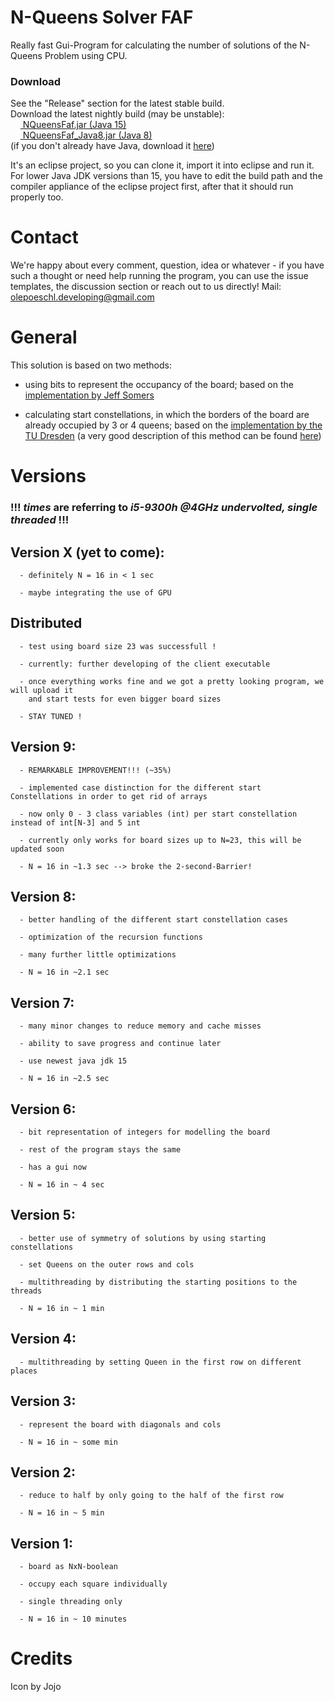 # N-Queens Solver FAF
<!--img src="https://www.student.hs-mittweida.de/~opoeschl/data/queenFire_FAF.png" width="200" height="200" align="right" /-->

Really fast Gui-Program for calculating the number of solutions of the N-Queens Problem using CPU.

### Download
See the "Release" section for the latest stable build. <br>
Download the latest nightly build (may be unstable):     
&nbsp;&nbsp;&nbsp;&nbsp;<a href="https://www.student.hs-mittweida.de/~opoeschl/executables/NQueensFaf.jar"> NQueensFaf.jar (Java 15) </a>
<br>&nbsp;&nbsp;&nbsp;&nbsp;<a href="https://www.student.hs-mittweida.de/~opoeschl/executables/NQueensFaf_Java8.jar"> NQueensFaf_Java8.jar (Java 8) </a>
<br>(if you don't already have Java, download it <a href="https://www.java.com/en/download/manual.jsp">here</a>)

It's an eclipse project, so you can clone it, import it into eclipse and run it.
For lower Java JDK versions than 15, you have to edit the build path and the compiler appliance of the eclipse project first, after that it should run properly too.



# Contact
We're happy about every comment, question, idea or whatever - if you have such a thought or need help running the program, you can use the issue templates, the discussion section or reach out to us directly!
Mail: olepoeschl.developing@gmail.com


# General
This solution is based on two methods:

- using bits to represent the occupancy of the board; based on the <a href="http://users.rcn.com/liusomers/nqueen_demo/nqueens.html">implementation by Jeff Somers </a>
      
- calculating start constellations, in which the borders of the board are already occupied by 3 or 4 queens; based on the <a href="https://tu-dresden.de">implementation by the TU Dresden</a> (a very good description of this method can be found <a href="http://www.nqueens.de/sub/SearchAlgoUseSymm.en.html">here</a>)

# Versions
### <b> !!! *times* are referring to *i5-9300h @4GHz undervolted, _single threaded_* !!! </b>

## Version X (yet to come):
      - definitely N = 16 in < 1 sec 
      
      - maybe integrating the use of GPU
      
## Distributed
      - test using board size 23 was successfull !
      
      - currently: further developing of the client executable
      
      - once everything works fine and we got a pretty looking program, we will upload it
        and start tests for even bigger board sizes
        
      - STAY TUNED !
      
## Version 9:
      - REMARKABLE IMPROVEMENT!!! (~35%)

      - implemented case distinction for the different start Constellations in order to get rid of arrays
      
      - now only 0 - 3 class variables (int) per start constellation instead of int[N-3] and 5 int
      
      - currently only works for board sizes up to N=23, this will be updated soon
      
      - N = 16 in ~1.3 sec --> broke the 2-second-Barrier!
## Version 8:
      - better handling of the different start constellation cases
      
      - optimization of the recursion functions
      
      - many further little optimizations

      - N = 16 in ~2.1 sec
## Version 7:
      - many minor changes to reduce memory and cache misses
      
      - ability to save progress and continue later
      
      - use newest java jdk 15
      
      - N = 16 in ~2.5 sec
## Version 6:
      - bit representation of integers for modelling the board
      
      - rest of the program stays the same
      
      - has a gui now
      
      - N = 16 in ~ 4 sec
## Version 5:
      - better use of symmetry of solutions by using starting constellations
      
      - set Queens on the outer rows and cols
      
      - multithreading by distributing the starting positions to the threads
      
      - N = 16 in ~ 1 min     
## Version 4:
      - multithreading by setting Queen in the first row on different places
## Version 3:
      - represent the board with diagonals and cols 
      
      - N = 16 in ~ some min
## Version 2:
      - reduce to half by only going to the half of the first row
      
      - N = 16 in ~ 5 min
## Version 1: 
      - board as NxN-boolean
      
      - occupy each square individually
      
      - single threading only
      
      - N = 16 in ~ 10 minutes
      
 
      
# Credits
Icon by Jojo
      
      
      
      
      
      
      
     
      
      
      
      
